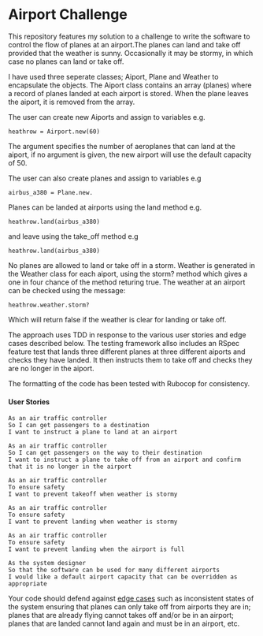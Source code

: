 Airport Challenge
=================

This repository features my solution to a challenge to write the software to control the flow of planes at an airport.The planes can land and take off provided that the weather is sunny. Occasionally it may be stormy, in which case no planes can land or take off. 

I have used three seperate classes; Aiport, Plane and Weather to encapsulate the objects. The Aiport class contains an array (planes) where a record of planes landed at each airport is stored. When the plane leaves the aiport, it is removed from the array.

The user can create new Aiports and assign to variables e.g. 
```
heathrow = Airport.new(60) 
```
The argument specifies the number of aeroplanes that can land at the aiport, if no argument is given, the new airport will use the default capacity of 50.

The user can also create planes and assign to variables e.g 
```
airbus_a380 = Plane.new. 
```
Planes can be landed at airports using the land method e.g. 
```
heathrow.land(airbus_a380) 
```
and leave using the take_off method e.g  
```
heathrow.land(airbus_a380)
```
No planes are allowed to land or take off in a storm. Weather is generated in the Weather class for each aiport, using the storm? method which gives a one in four chance of the method returing true. The weather at an airport can be checked using the message:
```
heathrow.weather.storm?
```
Which will return false if the weather is clear for landing or take off.

The approach uses TDD in response to the various user stories and edge cases described below. The testing framework allso includes an RSpec feature test that lands three different planes at three different aiports and checks they have landed. It then instructs them to take off and checks they are no longer in the aiport.

The formatting of the code has been tested with Rubocop for consistency.

#### User Stories
```
As an air traffic controller 
So I can get passengers to a destination 
I want to instruct a plane to land at an airport

As an air traffic controller 
So I can get passengers on the way to their destination 
I want to instruct a plane to take off from an airport and confirm that it is no longer in the airport

As an air traffic controller 
To ensure safety 
I want to prevent takeoff when weather is stormy 

As an air traffic controller 
To ensure safety 
I want to prevent landing when weather is stormy 

As an air traffic controller 
To ensure safety 
I want to prevent landing when the airport is full 

As the system designer
So that the software can be used for many different airports
I would like a default airport capacity that can be overridden as appropriate
```

Your code should defend against [edge cases](http://programmers.stackexchange.com/questions/125587/what-are-the-difference-between-an-edge-case-a-corner-case-a-base-case-and-a-b) such as inconsistent states of the system ensuring that planes can only take off from airports they are in; planes that are already flying cannot takes off and/or be in an airport; planes that are landed cannot land again and must be in an airport, etc.





